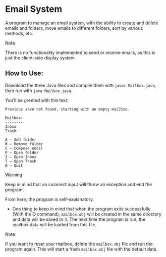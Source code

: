 # Email System
A program to manage an email system, with the ability to create and delete emails and folders, move emails to different folders, sort by various methods, etc.

> [!NOTE]
> There is no functionality implemented to send or receive emails, as this is just the client-side display system. 

## How to Use:
Download the three Java files and compile them with `javac Mailbox.java`, then run with `java Mailbox.java`. 

You'll be greeted with this text:

```
Previous save not found, starting with an empty mailbox.

Mailbox:
--------
Inbox
Trash

A – Add folder
R – Remove folder
C – Compose email
F – Open folder
I – Open Inbox
T – Open Trash
Q – Quit
```

> [!WARNING]
> Keep in mind that an incorrect input will throw an exception and end the program.

From here, the program is self-explanatory. 
- One thing to keep in mind that when the program exits successfully (With the Q command), `mailbox.obj` will be created in the same directory and data will be saved to it. The next time the program is run, the mailbox data will be loaded from this file.

> [!NOTE]
> If you want to reset your mailbox, delete the `mailbox.obj` file and run the program again. This will start a fresh `mailbox.obj` file with the default data.
